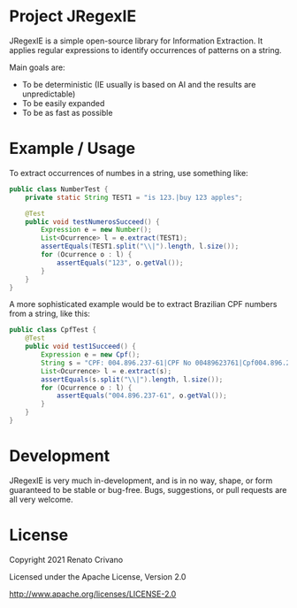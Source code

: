 Project JRegexIE
====
JRegexIE is a simple open-source library for Information Extraction. It applies regular expressions to identify occurrences of patterns on a string.

Main goals are:
- To be deterministic (IE usually is based on AI and the results are unpredictable)
- To be easily expanded
- To be as fast as possible

Example / Usage
====
To extract occurrences of numbes in a string, use something like:

```java
public class NumberTest {
	private static String TEST1 = "is 123.|buy 123 apples";

	@Test
	public void testNumerosSucceed() {
		Expression e = new Number();
		List<Ocurrence> l = e.extract(TEST1);
		assertEquals(TEST1.split("\\|").length, l.size());
		for (Ocurrence o : l) {
			assertEquals("123", o.getVal());
		}
	}
}
```

A more sophisticated example would be to extract Brazilian CPF numbers from a string, like this:

```java
public class CpfTest {
	@Test
	public void test1Succeed() {
		Expression e = new Cpf();
		String s = "CPF: 004.896.237-61|CPF No 00489623761|Cpf004.896.237-61";
		List<Ocurrence> l = e.extract(s);
		assertEquals(s.split("\\|").length, l.size());
		for (Ocurrence o : l) {
			assertEquals("004.896.237-61", o.getVal());
		}
	}
}
```

Development
====

JRegexIE is very much in-development, and is in no way, shape, or form guaranteed to be stable or bug-free.  Bugs, suggestions, or pull requests are all very welcome.

License
====
Copyright 2021 Renato Crivano

Licensed under the Apache License, Version 2.0

http://www.apache.org/licenses/LICENSE-2.0
